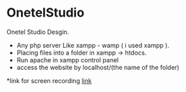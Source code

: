 # OnetelStudio
Onetel Studio Desgin.
* Any php server Like xampp - wamp ( i used xampp ).
* Placing files into a folder in xampp -> htdocs.
* Run apache in xampp control panel 
* access the website by localhost/(the name of the folder)

*link for screen recording [link](https://drive.google.com/file/d/13X3c7ZaE-hAK9gBgDmObnil0pMlroUOb/view?usp=sharing)
